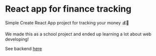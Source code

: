 # React app for finance tracking

Simple Create React App project for tracking your money 💰💸

We made this as a school project and ended up learning a lot about web developing!

See backend <a href="https://github.com/Hazel-Money/HazelMoney-Server">here</a>
